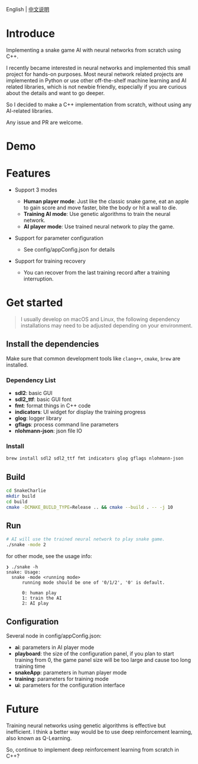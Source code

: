 English | [中文说明](./README_zh-CN.md)

# Introduce

Implementing a snake game AI with neural networks from scratch using C++.

I recently became interested in neural networks and implemented this small project for hands-on purposes.
Most neural network related projects are implemented in Python or use other off-the-shelf machine learning and AI related libraries, which is not newbie friendly, especially if you are curious about the details and want to go deeper.

So I decided to make a C++ implementation from scratch, without using any AI-related libraries.

Any issue and PR are welcome.

# Demo

# Features
+ Support 3 modes
    + **Human player mode**: Just like the classic snake game, eat an apple to gain score and move faster, bite the body or hit a wall to die.
    + **Training AI mode**: Use genetic algorithms to train the neural network.
    + **AI player mode**: Use trained neural network to play the game.

+ Support for parameter configuration
    + See config/appConfig.json for details

+ Support for training recovery
    + You can recover from the last training record after a training interruption.



# Get started

> I usually develop on macOS and Linux, the following dependency installations may need to be adjusted depending on your environment.

## Install the dependencies

Make sure that common development tools like `clang++`, `cmake`, `brew` are installed.

### Dependency List
* **sdl2**: basic GUI
* **sdl2_ttf**: basic GUI font
* **fmt**: format things in C++ code
* **indicators**: UI widget for display the training progress
* **glog**: logger library
* **gflags**: process command line parameters
* **nlohmann-json**: json file IO


### Install
```bash
brew install sdl2 sdl2_ttf fmt indicators glog gflags nlohmann-json
```

## Build

```bash
cd SnakeCharlie
mkdir build
cd build
cmake -DCMAKE_BUILD_TYPE=Release .. && cmake --build . -- -j 10
```

## Run

```bash
# AI will use the trained neural network to play snake game.
./snake -mode 2
```

for other mode, see the usage info:
```
❯ ./snake -h
snake: Usage:
  snake -mode <running mode>
      running mode should be one of '0/1/2', '0' is default.

      0: human play
      1: train the AI
      2: AI play
```

## Configuration
Several node in config/appConfig.json:
* **ai**: parameters in AI player mode
* **playboard**: the size of the configuration panel, if you plan to start training from 0, the game panel size will be too large and cause too long training time
* **snakeApp**: parameters in human player mode
* **training**: parameters for training mode
* **ui**: parameters for the configuration interface


# Future
Training neural networks using genetic algorithms is effective but inefficient. I think a better way would be to use deep reinforcement learning, also known as Q-Learning.

So, continue to implement deep reinforcement learning from scratch in C++?

